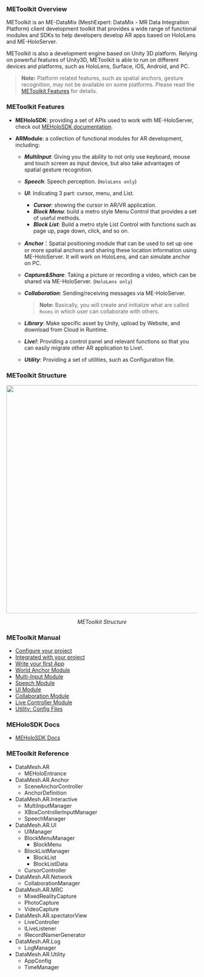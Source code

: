### METoolkit Overview

METoolkit is an ME-DataMix (MeshExpert: DataMix - MR Data Integration Platform) client development toolkit that provides a wide range of functional modules and SDKs to help developers develop AR apps based on HoloLens and ME-HoloServer.

METoolkit is also a development engine based on Unity 3D platform. Relying on powerful features of Unity3D, METoolkit is able to run on different devices and platforms, such as HoloLens, Surface, iOS, Android, and PC.

> **Note:** Platform related features, such as spatial anchors, gesture recognition, may not be available on some platforms. Please read the [METoolkit Features](#metoolkit-features) for details.

### METoolkit Features

- **MEHoloSDK**: providing a set of APIs used to work with ME-HoloServer, check out [MEHoloSDK documentation][MEHoloSDK_Docs].

- **ARModule**: a collection of functional modules for AR development, including:

   - **_MultiInput_**: Giving you the ability to not only use keyboard, mouse and touch screen as input device, but also take advantages of spatial gesture recognition.

   - **_Speech_**: Speech perception. (`HoloLens only`)

   - **_UI_**: Indicating 3 part: cursor, menu, and List.

     - **_Cursor_**: showing the cursor in AR/VR application.
     - **_Block Menu_**: build a metro style Menu Control that provides a set of useful methods.
     - **_Block List_**: Build a metro style List Control with functions such as page up, page down, click, and so on.

   - **_Anchor_**：Spatial positioning module that can be used to set up one or more spatial anchors and sharing these location information using ME-HoloServer. It will work on HoloLens, and can simulate anchor on PC.

   - **_Capture&Share_**: Taking a picture or recording a video, which can be shared via ME-HoloServer. (`HoloLens only`)

   - **_Collaboration_**: Sending/receiving messages via ME-HoloServer.

     > **Note:** Basically, you will create and initialize what are called `Rooms` in which  user can collaborate with others. 

   - **_Library_**: Make specific asset by Unity, upload by Website, and download from Cloud in Runtime.

   - **_Live!_**: Providing a control panel and relevant functions so that you can easily migrate other AR application to Live!.

   - **_Utility_**: Providing a set of utilities, such as Configuration file.

### METoolkit Structure

<img src="https://user-images.githubusercontent.com/7381020/28001974-8bb2103c-6563-11e7-972e-1a81842cf746.jpg" width="600">
<p align="center"><em>METoolkit Structure</em></p>


### METoolkit Manual

- [Configure your project][Configure_your_project]
- [Integrated with your project][Integrated_with_your_project]
- [Write your first App][Write_your_first_App]
- [World Anchor Module][World_Anchor_Module]
- [Multi-Input Module][Multi-Input_Module]
- [Speech Module][Speech_Module]
- [UI Module][UI_Module]
- [Collaboration Module][Collaboration_Module]
- [Live Controller Module][Live_Controller_Module]
- [Utility: Config Files][Utility_Config_Files]

### MEHoloSDK Docs

- [MEHoloSDK Docs][MEHoloSDK_Docs]

### METoolkit Reference

- DataMesh.AR
  - MEHoloEntrance
- DataMesh.AR.Anchor
  - SceneAnchorController
  - AnchorDefinition
- DataMesh.AR.Interactive
  - MultiInputManager
  - XBoxControllerInputManager
  - SpeechManager
- DataMesh.AR.UI
  - UIManager
  - BlockMenuManager
    - BlockMenu
  - BlockListManager
    - BlockList
    - BlockListData
  - CursorController
- DataMesh.AR.Network
  - CollaborationManager
- DataMesh.AR.MRC
  - MixedRealityCapture
  - PhotoCapture
  - VideoCapture
- DataMesh.AR.spectatorView
  - LiveController
  - ILiveListener
  - IRecordNamerGenerator
- DataMesh.AR.Log
  - LogManager
- DataMesh.AR.Utility
  - AppConfig
  - TimeManager





[Configure_your_project]: toolkit/toolkit-man-configure-your-project.md
[Integrated_with_your_project]: toolkit/toolkit-man-integrated-METoolkit.md
[Write_your_first_App]: toolkit/toolkit-man-write-your-first-app.md
[World_Anchor_Module]: toolkit/toolkit-man-world-anchor-module.md
[Multi-Input_Module]: toolkit/toolkit-man-multi-input-module.md
[Speech_Module]: toolkit/toolkit-man-speech-module.md
[UI_Module]: toolkit/toolkit-man-ui-module.md
[Collaboration_Module]: toolkit/toolkit-man-collaboration-module.md
[Live_Controller_Module]: toolkit/toolkit-man-live-module.md
[Utility_Config_Files]: toolkit/toolkit-man-utility-config-file.md
[MEHoloSDK_Docs]: me-holo-sdk.md
